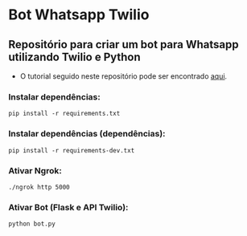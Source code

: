 # Bot Whatsapp Twilio

## Repositório para criar um bot para Whatsapp utilizando Twilio e Python

* O tutorial seguido neste repositório pode ser
  encontrado [aqui](https://www.twilio.com/blog/construa-chatbot-whatsapp-python-flask-twilio).

### Instalar dependências:

```
pip install -r requirements.txt
```

### Instalar dependências (dependências):

```
pip install -r requirements-dev.txt
```

### Ativar Ngrok:

```
./ngrok http 5000
```

### Ativar Bot (Flask e API Twilio):

```
python bot.py
```